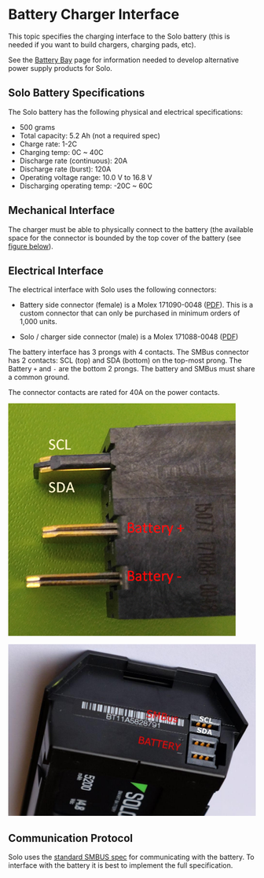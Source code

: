 # Battery Charger Interface

This topic specifies the charging interface to the Solo battery (this is needed if you want to build chargers, charging pads, etc).

<aside class="tip">See the <a href="hardware-batterybay.html">Battery Bay</a> page for information needed to develop alternative power supply products for Solo.</aside>

## Solo Battery Specifications

The Solo battery has the following physical and electrical specifications:

* 500 grams
* Total capacity: 5.2 Ah (not a required spec)
* Charge rate: 1-2C
* Charging temp: 0C ~ 40C
* Discharge rate (continuous): 20A
* Discharge rate (burst): 120A
* Operating voltage range: 10.0 V to 16.8 V
* Discharging operating temp: -20C ~ 60C


## Mechanical Interface

The charger must be able to physically connect to the battery (the available space for the connector is bounded by the top cover of the battery (see [figure below](#fig4.5.1)).


## Electrical Interface

The electrical interface with Solo uses the following connectors:

* Battery side connector (female) is a Molex 171090-0048 ([PDF](https://drive.google.com/open?id=0B9l93ZUM5ooxMU0xM3h5MzNsMjVBV3NjYU9DSEdyZE5FQWhR)). This is a custom connector that can only be purchased in minimum orders of 1,000 units.

* Solo / charger side connector (male) is a Molex 171088-0048 ([PDF](https://drive.google.com/open?id=0B9l93ZUM5ooxblFVOVhuY2JwMExjd3FnYjgzZmNsNy1ialAw))

The battery interface has 3 prongs with 4 contacts. The SMBus connector has 2 contacts: SCL (top) and SDA (bottom) on the top-most prong.  The Battery `+` and `-` are the bottom 2 prongs. The battery and SMBus must share a common ground.

The connector contacts are rated for 40A on the power contacts.

![Solo / Battery charger side male connector (Molex 171088-0048)](images/solo_battery_connector_male.png)

![Battery side female connector (Molex 171090-0048)](images/solo_battery_charger_interface.jpg)


## Communication Protocol

Solo uses the [standard SMBUS spec](https://drive.google.com/open?id=0B9l93ZUM5ooxXzZWT3FMdktaNjNGWDV6M0tQUDhwWWgtNEFB) for communicating with the battery. To interface with the battery it is best to implement the full specification.
